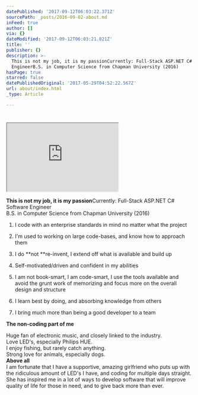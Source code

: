 ```yaml
---
datePublished: '2017-09-12T06:03:22.371Z'
sourcePath: _posts/2016-09-02-about.md
inFeed: true
author: []
via: {}
dateModified: '2017-09-12T06:03:21.821Z'
title: ''
publisher: {}
description: >-
  This is not my job, it is my passionCurrently: Full-Stack ASP.NET C# Software
  EngineerB.S. in Computer Science from Chapman University (2016)
hasPage: true
starred: false
datePublishedOriginal: '2017-05-29T04:52:22.567Z'
url: about/index.html
_type: Article

---
```

# 

<iframe src="https://the-grid.github.io/ed-userhtml/?g=eJyNVNtu4jAQfcZfYQWtVKSGEFKWEi5SW1rtw0r70H1fmdgQCyeObHNb1H_fsUOgQFg1ETLJnDlzO5mRNjvBsNkVbOwZtjVBorU3Qc0_mVxp9mvN1GsuiFowvMeokcE_nse42yu2uHM4hmBIpJAqbkbRYPD2Zl_MpKJM-TNpjMziEHBaCk4xQCKwo8YHaiDU3ChSFEzhPSqpfcHmJsZh59sQzUiyXCi5ymmMm53O88v0ATyxhJzmQm7ilFPK8iH6QHXpUr52KduifKNIrudSZTFe2XgJ0eyUNm4y5h7nMrfBbVU_mFgzwxNyj58UJ-IevwOF_84Unw9Rw9-w2ZIfiLnhEppChMChxgy4fbkyQ4SPl5_Jv1_E-vL_QNe4-nrj3KR-knJB78IWlLPHtiBf878sxj2oytYomDEwGF2QhOcLGCW8RgWhFJ4-d_-Lgbot1-VPgbqP9YE67b4znMeKbKyvhYquQoU3Q3VLA_DiW8SpFRII73yWpUh0QgS7C9thy876OLw6o7xhqqSnU0JBrDgCUVW_w0cA6aE2JWrpF4qD_ne-06NVwR6fqb8XdqdPj0P8AXg2JythLlwu8N_70dNz3-EFX6SX6Cv-afjy8DpweJd0TT7Vp_LmLgclScJgFkdQeV1QVx8u4CtWF6KGuhva20E1S2ROL8EnaL9n77IhfM3tqjlPA7IoN1Dl8Ty1t_UAK8htFLjVN0Gj1GQCbzOR67GXGlPEQbDZbNqbqC3VIggHg0GwtRjPgmJB8sXYYzksydFM0h12NGPvYi1Zs11BnI69w5LzTm-uFFnBE0E0pFEjipq5eJOffM1GAThOcOlfEZyN5trVm_xOeb48c70dum4Y3uRFUnbXOlK483TY1tjTNm6C_gHrJgpV" height="185" style=""></iframe>

**This is not my job, it is my passion**Currently: Full-Stack ASP.NET C\# Software Engineer  
B.S. in Computer Science from Chapman University (2016)

1. I code with an enterprise standards in mind no matter what the project

1. I'm used to working on large code-bases, and know how to approach them
2. I do **not **re-invent, I extend off what is available and build up
3. Self-motivated/driven and confident in my abilities
4. I am not book-smart, I am code-smart, I use the tools available and avoid the grunt work of memorizing and focus more on the overall design and structure
5. I learn best by doing, and absorbing knowledge from others
6. I bring much more than being a good developer to a team

**The non-coding part of me**

Huge fan of electronic music, and closely linked to the industry.   
Love LED's, especially Philips HUE.  
I enjoy fishing, but rarely catch anything.  
Strong love for animals, especially dogs.  
**Above all**  
I am fortunate that I have a supportive, amazing girlfriend who puts up with the ridiculous amount of LED's I have, and coding for multiple days straight. She has inspired me in a lot of ways to develop software that will improve quality of life for those in need, and to give back more than ever.
